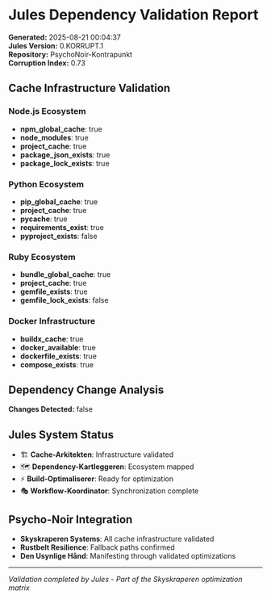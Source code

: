 # Jules Dependency Validation Report
**Generated:** 2025-08-21 00:04:37  
**Jules Version:** 0.KORRUPT.1  
**Repository:** PsychoNoir-Kontrapunkt  
**Corruption Index:** 0.73  

## Cache Infrastructure Validation

### Node.js Ecosystem
- **npm_global_cache**: true
- **node_modules**: true
- **project_cache**: true
- **package_json_exists**: true
- **package_lock_exists**: true

### Python Ecosystem  
- **pip_global_cache**: true
- **project_cache**: true
- **pycache**: true
- **requirements_exist**: true
- **pyproject_exists**: false

### Ruby Ecosystem
- **bundle_global_cache**: true
- **project_cache**: true
- **gemfile_exists**: true
- **gemfile_lock_exists**: false

### Docker Infrastructure
- **buildx_cache**: true
- **docker_available**: true
- **dockerfile_exists**: true
- **compose_exists**: true

## Dependency Change Analysis
**Changes Detected:** false

## Jules System Status
- 🏗️ **Cache-Arkitekten**: Infrastructure validated
- 🗺️ **Dependency-Kartleggeren**: Ecosystem mapped
- ⚡ **Build-Optimaliserer**: Ready for optimization
- 🎭 **Workflow-Koordinator**: Synchronization complete

## Psycho-Noir Integration
- **Skyskraperen Systems**: All cache infrastructure validated
- **Rustbelt Resilience**: Fallback paths confirmed
- **Den Usynlige Hånd**: Manifesting through validated optimizations

---
*Validation completed by Jules - Part of the Skyskraperen optimization matrix*
